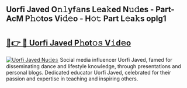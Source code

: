 ## Uorfi Javed O𝚗𝚕yf𝚊ns L𝚎a𝚔ed N𝚞𝚍es - Part-AcM P𝚑𝚘tos Vi𝚍𝚎o - H𝚘𝚝 Part L𝚎a𝚔s opIg1

# <h2><a href="http://kf7czp3.oniu.top/?m=Uorfi+Javed">🔗👉 🔴 Uorfi Javed P𝚑ot𝚘𝚜 V𝚒d𝚎o</a></h2>

[![Uorfi Javed Nu𝚍e𝚜](https://i.imgur.com/0qMVB7G.gif)](http://kf7czp3.oniu.top/?m=Uorfi+Javed)
Social media influencer Uorfi Javed, famed for disseminating dance and lifestyle knowledge, through presentations and personal blogs. Dedicated educator Uorfi Javed, celebrated for their passion and expertise in teaching and inspiring others.  
